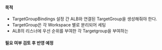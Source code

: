#### 목적

- TargetGroupBindings 설정 간 ALB와 연결된 TargetGroup을 생성해줘야 한다. 
- TargetGroup은 각 Workspace 별로 분리되어 세팅
- ALB의 리스너에 우선 순위를 부여한 각 Targetgroup을 부여하는


#### 필요 여부 검토 후 반영 예정